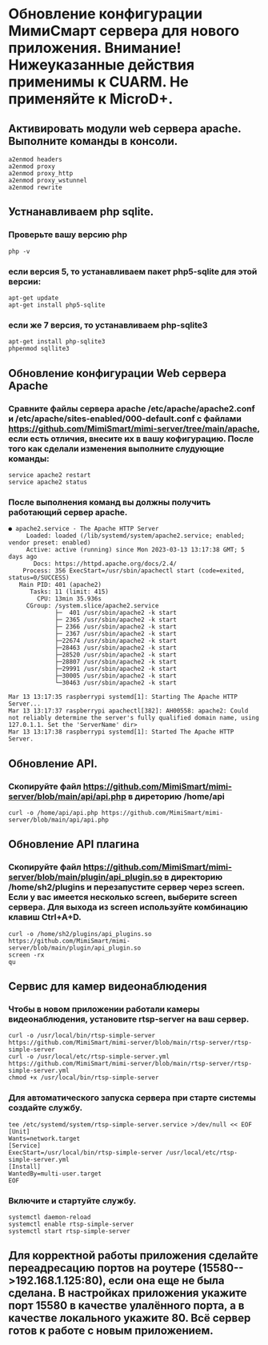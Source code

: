 # Обновление конфигурации МимиСмарт сервера для нового приложения. Внимание! Нижеуказанные действия применимы к CUARM. Не применяйте к MicroD+. 
## Активировать модули web сервера apache. Выполните команды в консоли.
```
a2enmod headers
a2enmod proxy
a2enmod proxy_http
a2enmod proxy_wstunnel
a2enmod rewrite

```

## Устнанавливаем php sqlite.
### Проверьте вашу версию php
```
php -v
```
### если версия 5, то устанавливаем пакет php5-sqlite для этой версии:
```
apt-get update
apt-get install php5-sqlite
```
### если же 7 версия, то устанавливаем php-sqlite3
```
apt-get install php-sqlite3
phpenmod sqllite3
```

## Обновление конфигурации Web сервера Apache
### Сравните файлы сервера apache /etc/apache/apache2.conf и /etc/apache/sites-enabled/000-default.conf с файлами https://github.com/MimiSmart/mimi-server/tree/main/apache, если есть отличия, внесите их в вашу кофигурацию. После того как сделали изменения выполните слудующие команды:
```
service apache2 restart
service apache2 status
```
### После выполнения команд вы должны получить работающий сервер apache.
```
● apache2.service - The Apache HTTP Server
     Loaded: loaded (/lib/systemd/system/apache2.service; enabled; vendor preset: enabled)
     Active: active (running) since Mon 2023-03-13 13:17:38 GMT; 5 days ago
       Docs: https://httpd.apache.org/docs/2.4/
    Process: 356 ExecStart=/usr/sbin/apachectl start (code=exited, status=0/SUCCESS)
   Main PID: 401 (apache2)
      Tasks: 11 (limit: 415)
        CPU: 13min 35.936s
     CGroup: /system.slice/apache2.service
             ├─  401 /usr/sbin/apache2 -k start
             ├─ 2365 /usr/sbin/apache2 -k start
             ├─ 2366 /usr/sbin/apache2 -k start
             ├─ 2367 /usr/sbin/apache2 -k start
             ├─22674 /usr/sbin/apache2 -k start
             ├─28463 /usr/sbin/apache2 -k start
             ├─28520 /usr/sbin/apache2 -k start
             ├─28807 /usr/sbin/apache2 -k start
             ├─29991 /usr/sbin/apache2 -k start
             ├─30005 /usr/sbin/apache2 -k start
             └─30463 /usr/sbin/apache2 -k start

Mar 13 13:17:35 raspberrypi systemd[1]: Starting The Apache HTTP Server...
Mar 13 13:17:37 raspberrypi apachectl[382]: AH00558: apache2: Could not reliably determine the server's fully qualified domain name, using 127.0.1.1. Set the 'ServerName' dir>
Mar 13 13:17:38 raspberrypi systemd[1]: Started The Apache HTTP Server.
```
## Обновление API.
### Скопируйте файл https://github.com/MimiSmart/mimi-server/blob/main/api/api.php в диреторию /home/api
```
curl -o /home/api/api.php https://github.com/MimiSmart/mimi-server/blob/main/api/api.php
```

## Обновление API плагина
### Скопируйте файл https://github.com/MimiSmart/mimi-server/blob/main/plugin/api_plugin.so в директорию /home/sh2/plugins и перезапустите сервер через screen. Если у вас имеется несколько screen, выберите screen сервера. Для выхода из screen используйте комбинацию клавиш Ctrl+A+D.
```
curl -o /home/sh2/plugins/api_plugins.so https://github.com/MimiSmart/mimi-server/blob/main/plugin/api_plugin.so
screen -rx
qu
```

## Сервис для камер видеонаблюдения
### Чтобы в новом приложении работали камеры видеонаблюдения, установите rtsp-server на ваш сервер.
```
curl -o /usr/local/bin/rtsp-simple-server https://github.com/MimiSmart/mimi-server/blob/main/rtsp-server/rtsp-simple-server
curl -o /usr/local/etc/rtsp-simple-server.yml https://github.com/MimiSmart/mimi-server/blob/main/rtsp-server/rtsp-simple-server.yml
chmod +x /usr/local/bin/rtsp-simple-server

```

### Для автоматического запуcка сервера при старте системы создайте службу.
```
tee /etc/systemd/system/rtsp-simple-server.service >/dev/null << EOF
[Unit]
Wants=network.target
[Service]
ExecStart=/usr/local/bin/rtsp-simple-server /usr/local/etc/rtsp-simple-server.yml
[Install]
WantedBy=multi-user.target
EOF
```

### Включите и стартуйте службу.
```
systemctl daemon-reload
systemctl enable rtsp-simple-server
systemctl start rtsp-simple-server
```

## Для корректной работы приложения сделайте переадресацию портов на роутере (15580-->192.168.1.125:80), если она еще не была сделана. В настройках приложения укажите порт 15580 в качестве улалённого порта, а в качестве локального укажите 80. Всё сервер готов к работе с новым приложением.
